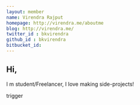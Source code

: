```yaml
---
layout: member
name: Virendra Rajput
homepage: http://virendra.me/aboutme
blog: http://virendra.me/
twitter_id : bkvirendra
github_id : bkvirendra
bitbucket_id:
---
```


## Hi,

I m student/Freelancer, I love making side-projects!

trigger